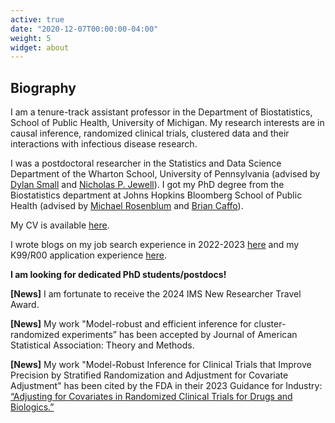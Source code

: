 ```yaml
---
active: true
date: "2020-12-07T00:00:00-04:00"
weight: 5
widget: about
---
```


## Biography

I am a tenure-track assistant professor in the Department of Biostatistics, School of Public Health, University of Michigan. My research interests are in causal inference, randomized clinical trials, clustered data and their interactions with infectious disease research. 

I was a postdoctoral researcher in the Statistics and Data Science Department of the Wharton School, University of Pennsylvania (advised by [Dylan Small](https://statistics.wharton.upenn.edu/profile/dsmall/) and [Nicholas P. Jewell](https://statistics.berkeley.edu/people/nicholas-p-jewell)). I got my PhD degree from the Biostatistics department at Johns Hopkins Bloomberg School of Public Health (advised by [Michael Rosenblum](https://www.jhsph.edu/faculty/directory/profile/2241/michael-a-rosenblum) and [Brian Caffo](https://www.jhsph.edu/faculty/directory/profile/1010/brian-s-caffo)).

My CV is available [here](files/CV.pdf).

I wrote blogs on my job search experience in 2022-2023 [here](/blog/job-search/) and my K99/R00 application experience [here](/blog/k99/).

__I am looking for dedicated PhD students/postdocs!__

__[News]__ I am fortunate to receive the 2024 IMS New Researcher Travel Award.

__[News]__ My work "Model-robust and efficient inference for cluster-randomized experiments” has been accepted by Journal of American Statistical Association: Theory and Methods.

__[News]__ My work "Model-Robust Inference for Clinical Trials that Improve Precision by Stratified Randomization and Adjustment for Covariate Adjustment" has been cited by the FDA in their 2023 Guidance for Industry: [“Adjusting for Covariates in Randomized Clinical Trials for Drugs and Biologics.”](https://www.fda.gov/media/148910/download) 


